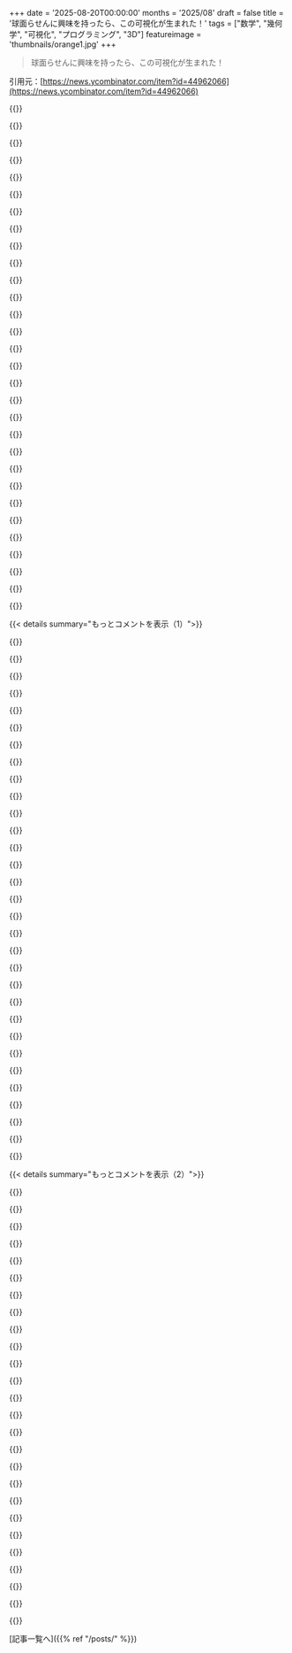 +++
date = '2025-08-20T00:00:00'
months = '2025/08'
draft = false
title = '球面らせんに興味を持ったら、この可視化が生まれた！'
tags = ["数学", "幾何学", "可視化", "プログラミング", "3D"]
featureimage = 'thumbnails/orange1.jpg'
+++

> 球面らせんに興味を持ったら、この可視化が生まれた！

引用元：[https://news.ycombinator.com/item?id=44962066](https://news.ycombinator.com/item?id=44962066)




{{<matomeQuote body="球面らせんに沿って物を配置する方法を学んで、パラメトリック方程式を再学習したんだ。その学びを可視化するためにこれを作ったよ。見て感想を教えてね！<br>https://visualrambling.space/moving-objects-in-3d/" userName="damarberlari" createdAt="2025/08/20 14:02:47" color="#38d3d3">}}




{{<matomeQuote body="航海では常に一定の方位を保つのが楽だから、ロクソドローム曲線（航程線）が昔は超重要だったんだ。メルカトル図法も方位計算を簡単にしたよね。<br>https://en.m.wikipedia.org/wiki/Rhumb_line<br>https://en.m.wikipedia.org/wiki/Mercator_projection<br>この形状は数学的に奥深くて、横から見ると対数螺旋や波束にも見えるし、Erdosも研究してたんだって！今日はHNも球面幾何学デーみたいだね。<br>https://news.ycombinator.com/item?id=44956297<br>https://news.ycombinator.com/item?id=44939456<br>https://news.ycombinator.com/item?id=44938622<br>https://pubs.aip.org/aapt/ajp/article-abstract/68/10/888/105..." userName="srean" createdAt="2025/08/20 14:20:17" color="#ff33a1">}}




{{<matomeQuote body="君の投稿に触発されて、僕の2022年のプロジェクトを投稿してみたよ！今日のトレンドにぴったりかな。<br>https://observablehq.com/@jrus/spheredisksample<br>https://news.ycombinator.com/item?id=44963521<br>これも面白いかもね！<br>https://observablehq.com/@jrus/sphere-resample" userName="jacobolus" createdAt="2025/08/20 16:49:18" color="#45d325">}}




{{<matomeQuote body="10代の頃、正距円筒図法みたいなのを描こうとしてたんだよね。正方形の窓の反射を球に描いたり、球をチェック柄で覆ったりしてた。これが見れて最高だよ、ありがとう！" userName="egwor" createdAt="2025/08/20 21:07:33" color="">}}




{{<matomeQuote body="正距円筒図法っていうのは、緯度と経度を長方形にプロットするってことだよ。君が言ってるのは、僕が球に投影した斜めグリッドのことかな？それには名前がないと思うな。" userName="jacobolus" createdAt="2025/08/21 02:55:20" color="">}}




{{<matomeQuote body="会えて嬉しいよ。幾何学、多変数解析、回転についての君のコメントを楽しみにしてるね。追記：グラフィックも素晴らしいよ。他の作品もHNに投稿すべきだね。" userName="srean" createdAt="2025/08/20 16:57:28" color="#785bff">}}




{{<matomeQuote body="OPのらせん曲線はロクソドロームじゃないよ。表面で等間隔に線があるけど、ロクソドロームは定義上、子午線と常に同じ角度で交わるから、極に近づくほど密になるんだ。数式で見ても、d(λ)/d(φ)が定数になるから、φに依存するロクソドロームの条件を満たさないんだよ。 varying intersection anglesについてはこれを見て！<br>https://beta.dwitter.net/d/34223" userName="mxfh" createdAt="2025/08/20 23:25:01" color="#ff33a1">}}




{{<matomeQuote body="まさにその通り。これはよく知られた球面螺旋やSeiffert螺旋の一つだよ。" userName="srean" createdAt="2025/08/21 07:45:55" color="">}}




{{<matomeQuote body="ロクソドロームなどの議論が盛り上がった、この投稿も忘れないでね！<br>https://news.ycombinator.com/item?id=44962767" userName="taco_emoji" createdAt="2025/08/20 20:48:20" color="#ff5733">}}




{{<matomeQuote body="これは見逃してた！ありがとう。本当に今日は球面幾何学の日だね。" userName="srean" createdAt="2025/08/20 21:02:43" color="">}}




{{<matomeQuote body="Erdosの言葉を借りるなら、球面上を一定速度で動き、固定された直径に対して一定の角速度を保つと、パスはヤコビ楕円関数で記述されるってことらしいよ。なんか難しそうだね！" userName="cwmoore" createdAt="2025/08/21 00:37:57" color="">}}




{{<matomeQuote body="マジかよErdos。どんだけ多作だったんだ。死んでからも4年間も論文出してたって！？すげぇ！" userName="patcon" createdAt="2025/08/21 05:06:28" color="">}}




{{<matomeQuote body="可視化は最高！だけど、どうやって一定速度で動かしてるのかが知りたかったな。始めと終わりでめっちゃ遅くなるじゃん？これ、一定速度にしたり、Easing関数を適用したりできないのかな？多分、数式を微分して、ピタゴラスの定理で再パラメータ化する感じなのかなぁ？数学苦手だから自信ないけど。" userName="sfink" createdAt="2025/08/20 15:17:26" color="#785bff">}}




{{<matomeQuote body="一定速度で動かすには「Euclidean parameterization」ってのが必要だよ。これは通常、閉じた形で解けないから、数値的に計算するしかないんだ。実際には、一度計算して結果を保存しちゃって、等間隔の点を持つPolylineとして曲線近似するのが一般的な方法だよ。" userName="Sharlin" createdAt="2025/08/20 15:59:15" color="#45d325">}}




{{<matomeQuote body="パスに沿ってdsを変えるこのパターンは、Control Theoryでよく使われるんだよ。Motorの既知のAcceleration Profileに基づいてds/dtの比率を変えて、Jerkを最小限に抑え、目的地に最速で到達させたりするんだ。これは一般的に「Motion Profiling」って呼ばれてるよ。詳細はここ見てね：https://www.motioncontroltips.com/what-is-a-motion-profile/" userName="Kennnan" createdAt="2025/08/20 16:53:08" color="#45d325">}}




{{<matomeQuote body="君が求めてるのは「Arc Length Parameterization」ってやつだよ。基本的には、曲線をそのArc Length Functionの逆関数と合成する必要があるんだ。いくつかの特殊な曲線を除けば、閉形式の解は存在しないよ。" userName="meindnoch" createdAt="2025/08/20 18:20:11" color="#ff5733">}}




{{<matomeQuote body="tを遅くするって直感は正しいよ。なんでかって言うと、Governing Functionsがtに対してAngular Velocityを維持してるけど、Radiusもtに対してScalingされてるからなんだ。Archimedean Spiralみたいなもんかな。だから、VelocityをParameterizeして一定にすれば、もっと良くなるよ。簡単なPath Following Approximationなら、Z軸に沿って繰り返しPathとTangent Targetsを与えて、VelocityにConstraintをかけるだけでもいいかもね。" userName="chaboud" createdAt="2025/08/20 16:05:49" color="#38d3d3">}}




{{<matomeQuote body="ありがとう！現状はtが一定速度で進むようにしてるから、Cubeは同じ時間で一周しちゃうんだ。だから、Loopの距離が短い始めと終わりで遅く見えるんだよね。正直に言うと、実装がシンプルだからそうしたんだ。でも、みんなが解決策をいくつか教えてくれたから、試してみるつもりだよ！" userName="damarberlari" createdAt="2025/08/21 02:44:41" color="#ff33a1">}}




{{<matomeQuote body="”それが実際にはChaosじゃない”って部分だけど、ChaosってDeterministicなMathematical Functionsから生まれるものなんだよ。もしかして筆者は「Random」とか「Non-deterministic」って言いたかったんじゃないかな？" userName="addaon" createdAt="2025/08/20 20:01:02" color="">}}




{{<matomeQuote body="おいおい、これはマジで過小評価されてる細かい指摘だぜ。HNの読者なら、この区別には興味を持つべきだよな。数学的にカオスってのは、初期条件に対する超敏感さのことで、決定論的なシステムとちゃんと一直線上にあるんだ。結果はランダムに見えるけど、数学的にも概念的にも本当のランダムネスとは別物なんだよ。" userName="skalidindi3" createdAt="2025/08/20 20:42:08" color="#38d3d3">}}




{{<matomeQuote body="‘実際の’とか‘真の’ランダムネスって、深掘りするとマジで沼なんだよな。<br>https://en.wikipedia.org/wiki/Randomness<br>「ランダム」を何で定義するかで全然変わってくる。数学的な意味で、真のランダムネスがあるって証明はまだないんだ。" userName="altruios" createdAt="2025/08/20 21:53:11" color="#38d3d3">}}




{{<matomeQuote body="ランダムネスを測るための洗練されたテストはたくさんあるんだ。プラトン的な意味で絶対的なランダムネスを証明するのは無理だけど、アプリケーションで必要とされるいろんな特性について、ソースを評価することは確実にできるよ。この例（球面らせん）では、フーリエ変換で調和成分が特定できるから、形式的な意味でのカオスでもランダムでもないんだ。" userName="TheOtherHobbes" createdAt="2025/08/20 22:16:06" color="#ff33a1">}}




{{<matomeQuote body="俺は「ランダム」って言葉を、初期条件が未知（または知り得ない）なカオス（初期条件に極端に敏感な状態）って意味で使ってるよ。" userName="lotyrin" createdAt="2025/08/20 22:07:05" color="">}}




{{<matomeQuote body="その使い方は理解できるし、君がその区別をわかってるのは伝わるよ。でも、形式的には違う概念だから、場合によっては混乱を招くかもしれないね。システムのカオス性と、俺たちが統治法則や初期条件が不明で、シミュレーションが困難なために確率論的なツール（つまりランダムネス）を使って不確実性を記述するのとは別の話なんだ。<br>これ、なんで重要かっていうと、「二重倒立振子がランダムに振る舞う」なんて言ったら、理論上サイコロを振らずにシミュレーションすらできないってことになっちゃうから。でも、誰かが「すごく良い」精度で初期位置と速度を教えてくれて、5秒後の状態を予測しろって言われても、かなり広がった確率密度関数を扱うことになるのは、誰もが認めるところだよね。" userName="dcanelhas" createdAt="2025/08/21 09:35:50" color="#45d325">}}




{{<matomeQuote body="カオスが決定論的な数学関数の創発的特性だっていうのは信じるよ。でも、口語的な定義（今辞書を見てるんだけど）は「完全な無秩序と混乱」とか「偶然が最高潮な状態」とか「複雑な自然系の挙動における固有の予測不可能性」って書いてある。あのパスは、その見た目の定義に合ってるよね。この記事は素人向けに書かれてるんだから、数学者じゃない人が期待するような話し方／書き方をするのは理にかなってると思うな。" userName="latexr" createdAt="2025/08/20 20:55:58" color="#45d325">}}




{{<matomeQuote body="あのパスが「実際にはカオスではない」って言うのは、一般の人の理解とはズレてるよね。その意見の食い違いも説明されてないし（技術的な定義を説明するか、しないか）。<br>俺は、「非決定論的」とか「ランダム」って言葉に置き換えた方が、一般の人にもっとわかりやすいし、上級者にとってもより正確になると思うんだけどな。" userName="addaon" createdAt="2025/08/20 22:24:09" color="#45d325">}}




{{<matomeQuote body="俺は「stochastic」って単語に脳内変換して読み進めたよ。それが記事のメインポイントじゃなかったからね。でも、君の言う通りだ。カオスシステムって、同じ初期条件を与えれば毎回同じ結果が出るんだけど、初期条件をほんの少しだけ変えると、次にどこに行くかなんて保証できなくなっちゃうんだ（以前のシミュレーションから状態を選んだ場合は別だけど、それはズルだよね；）。" userName="dcanelhas" createdAt="2025/08/21 08:55:04" color="#785bff">}}




{{<matomeQuote body="ありがとう。これは主題へのかなり基本的な入門書だけど、数学を学ぶ子供たちには良いね。円の式（x = r cos (t) と y = r sin (t)）みたいな数学の概念にちょっと言及すると、もっと良くなるかも。極座標や線形代数の基礎（ベクトル、変換、3D空間での変換）なんかも、さらに深掘りできるトピックだね。もし筆者がそういうトピックに詳しくないなら、3blue1brownのYouTube動画をおすすめするよ。プログラマー向けというよりは、こっちの方がいいかもね（コードや使ってるライブラリとか、実際に3Dオブジェクトを操作する方法（頂点、伸縮、モーフィングなど）については何も含まれてないから）。" userName="RugnirViking" createdAt="2025/08/20 14:19:08" color="#38d3d3">}}




{{<matomeQuote body="ありがとう。俺にとっての役立つフィードバックは、ナビゲーションが期待を裏切ったことだね。モバイルで見てたんだけどさ。何をすればいいかわからなくて、スクロールしようとしたら、画面をタッチしただけで次のパネルに飛んじゃったから、「ああ、なるほどね」って感じだった。たまたま右側をタッチしたから進んだんだと思って、後でうっかり余計にクリックしちゃった時、戻るために左側をクリックしようとしたんだ（右から左へ読む人とか、上から下へ読む人だと、直感が違うかもしれないけどね）。残念ながら、それもまた次の画面に飛んじゃって、2画面連続で飛ばしちゃったよ。致命的じゃなかったけど、がっかりしたし、ちょっと悲しかったな。もうちょっと微妙なガイドがあれば、曖昧さがなくなって、もっと集中して記事を楽しめたと思うよ。" userName="erikerikson" createdAt="2025/08/20 15:42:53" color="">}}




{{<matomeQuote body="最初のスライドに説明はあるけど、SNSの「カードスタック」みたいにスワイプ操作も追加すると良いかもね（個人的にはタップ派だけど）！" userName="ghostly_s" createdAt="2025/08/20 15:57:46" color="">}}




{{< details summary="もっとコメントを表示（1）">}}

{{<matomeQuote body="球面らせんのZ軸の動きって、いろんな関数が選べるよね。今の式は見た目はいいけど、螺旋の間隔とか、分割される面積の均一性ってどうなの？この関数は、何か根拠があって選ばれたの、それとも単に見た目が気に入ったから？" userName="pimlottc" createdAt="2025/08/20 14:47:25" color="#45d325">}}




{{<matomeQuote body="この関数は、プログラミングしやすくて見た目も良かったから使われたんじゃないかな。本当は船みたいに3D空間で等速にするのが「正しい」んだろうけど、それはかなり大変だよ。<br>const degrees = Math.PI / 180;<br>const bearing = 5 * degrees; // or it might be 85 degrees? Not sure off the top of my head<br>const k = Math.tan(bearing);<br>const v = 0.001 // some velocity, adjust as needed<br>const phi = (t) =＞ v*t/Math.sqrt(1 + k*k) // the sqrt is not strictly needed<br>const theta = (t) =＞ k*Math.ln(Math.tan(phi(t)/2)) // this is the annoying one haha<br><br>with outputs,<br>const x = (t) =＞ Math.sin(phi(t)) * Math.cos(theta(t))<br>const y = (t) =＞ Math.sin(phi(t)) * Math.sin(theta(t))<br>const z = (t) =＞ Math.cos(phi(t))<br><br>って感じになるけど、ln(tan(phi/2))を使うのは多分やってないと思うな。でも、それはここにあるk d{phi} = sin{phi} d{theta}の式を積分すると出てくるものなんだ。" userName="crdrost" createdAt="2025/08/20 15:34:03" color="#38d3d3">}}




{{<matomeQuote body="zを線形にしても球体にはならないんだよね。球体にするには、他の軸と円になるように調整しないと。この図では`sin(0.02 * πt)` と `cos(0.02 * πt)` の部分がそれをやってるよ。Desmosでインタラクティブなのがあって、自分でz関数を変えて試せるから見てみて！<br>https://www.desmos.com/3d/t66etxi1y8" userName="damarberlari" createdAt="2025/08/21 03:21:51" color="#ff5733">}}




{{<matomeQuote body="パスの速度を一定にする方法もいいかもね。導関数を使って定数に設定したり、t’ = f(t)で再パラメータ化したりしてzを求めればできそう。z = c * tを選ぶのは、パスのパラメータ化と、球面上に描かれるパスの両方に影響するんだよね。" userName="patrickthebold" createdAt="2025/08/20 18:20:53" color="">}}




{{<matomeQuote body="これ最高だね！学生に座標系や幾何学を見せるのにぴったりの教材だよ。探求して、こんな素晴らしいものを見せてくれてありがとう！パラメトリック方程式での幾何学的図形については、Joseph Chomaの「Morphing」って本が超おすすめだよ。<br>https://www.quercusbooks.co.uk/titles/joseph-choma/morphing/..." userName="Duanemclemore" createdAt="2025/08/20 14:25:27" color="#ff5733">}}




{{<matomeQuote body="3D Desmosで方程式をいじれるよ！<br>https://www.desmos.com/3d/t66etxi1y8<br>面白いことに、このらせんのパラメトリック方程式って、球面座標だと線形なんだよね。<br>https://en.wikipedia.org/wiki/List_of_common_coordinate_tran..." userName="mayoff" createdAt="2025/08/20 18:53:02" color="#45d325">}}




{{<matomeQuote body="いいね、ありがとう！" userName="damarberlari" createdAt="2025/08/21 03:50:09" color="">}}




{{<matomeQuote body="アニメーションがすごくスムーズだね！最近、複雑な形を生成しようとしてて「球面上にN個の点を分散させる」って難しい問題にぶつかったんだ。その時、Fibonacci-sphereっていう球体の周りにらせんを作るシンプルなアルゴリズムを見つけたんだよ。点群の分散に使えるらしい。この論文[1]で詳しく説明されてるよ！<br>[1] - https://arxiv.org/pdf/0912.4540" userName="reeece" createdAt="2025/08/20 17:00:58" color="#ff33a1">}}




{{<matomeQuote body="なぜか分からないけど、LinuxとBraveでめちゃくちゃパフォーマンスが悪いんだよね。アクセスするとすぐにCPUが跳ね上がるんだ。32 GiB RAM、Intel i9 w/ 24 coresっていうハイスペックなマシンを使ってるのに。" userName="mustaphah" createdAt="2025/08/20 16:22:16" color="#45d325">}}




{{<matomeQuote body="UbuntuでFirefoxとChromeでも同じような問題に遭遇したよ。Firefoxのパフォーマンスレポートをサッと見たら、ほとんどの時間がフレーム処理みたいな機能に費やされてるみたいだね。時間計算の兆候もある。たぶん、フィンガープリンティングを防ぐための時間解像度の制限で、次のフレーム計算が意図したタイムアウトを待たずにすぐに始まっちゃってるんじゃないかなって推測してるよ。" userName="Anon_troll" createdAt="2025/08/21 12:54:54" color="#ff5c5c">}}




{{<matomeQuote body="正直、Firefoxでは問題なく動くみたい。僕にとってはBraveの問題だね。" userName="mustaphah" createdAt="2025/08/21 12:59:50" color="">}}




{{<matomeQuote body="「なぜか分からない」って言うけど、原因を探そうよ！LinuxとBraveについては調べるつもりだよ。でも「32 GiB RAM、Intel i9 w/ 24 cores」って部分は関係ないと思うな。" userName="jeffbee" createdAt="2025/08/20 16:52:53" color="#38d3d3">}}




{{<matomeQuote body="君は僕の32 GiBに嫉妬してるだけだろ。" userName="mustaphah" createdAt="2025/08/20 16:59:35" color="">}}




{{<matomeQuote body="Mac miniの声で泣いてるよ。" userName="jeffbee" createdAt="2025/08/20 17:14:48" color="">}}




{{<matomeQuote body="なんでそれが関係ないの？" userName="fragmede" createdAt="2025/08/20 17:51:52" color="">}}




{{<matomeQuote body="だって、ちゃんと動くブラウザとソフトウェアの組み合わせなら、今世紀に作られたどのPCでも動くからだよ。僕のひどいAtom Chromebookでも問題なく動いてるしね。" userName="jeffbee" createdAt="2025/08/20 17:56:41" color="#ff5733">}}




{{<matomeQuote body="めっちゃクールで綺麗だけど、ちょっと物足りないな。3Dプロットの基本から最後のすごいパターンへの飛躍が大きすぎると思う。ある程度知ってる人は理解できるけど、背景知識がない人には難しすぎるんじゃないかな。" userName="dgrin91" createdAt="2025/08/20 15:04:52" color="#45d325">}}




{{<matomeQuote body="最後の複雑なプロットは、意図的にああいう形にしたんじゃなくて、前のパラメータ方程式でサインやコサインのパラメータを変えたらああいうのができちゃうよっていう例だと思うな。球体にぴったり合わせようとしなかった結果って感じ。" userName="zamadatix" createdAt="2025/08/20 16:55:25" color="">}}




{{<matomeQuote body="すごくいい感じ！でも、キューブのドレイン/フィル効果をどうやって作ったのか気になるな。" userName="danans" createdAt="2025/08/20 14:46:25" color="">}}




{{<matomeQuote body="これいいね、友達にもシェアするよ。でもTwitterアカウントはもうないし、再登録もしないな。ウェブサイトにRSSかJSONフィードを追加するとか、Mastodonアカウントを作るとか考えてくれない？MastodonはデフォルトでRSSフィードがあるよ。" userName="latexr" createdAt="2025/08/20 15:09:44" color="#ff5733">}}




{{<matomeQuote body="「RSSとかJSONフィードを俺のために作ってくれ」なんて要求は、まるでRichard Stallmanが後で印刷するために自分にウェブページをメールしてるみたいだ。著者がTwitterだろうと何だろうと好きな媒体を使わせろよ。" userName="netdur" createdAt="2025/08/20 18:57:30" color="">}}




{{<matomeQuote body="それはかなり悪意ある解釈だね。低労力で汎用的、無制限で簡単に自動化できる代替手段を追加するっていう丁寧な提案が、著者が今使ってるものに何か影響するわけないだろ。著者はフォローしてほしいって言ってるんだから、人々がどうしたいか知らせるのは良いことだよ。" userName="latexr" createdAt="2025/08/20 23:27:56" color="">}}




{{<matomeQuote body="でも「俺のため」じゃないし、OPからの定期的な更新が欲しいみんなのためだよ。Twitterは、たとえアカウントがあっても、情報を受け取るには最悪の方法だよ。" userName="pavel_lishin" createdAt="2025/08/20 20:08:07" color="">}}




{{<matomeQuote body="めっちゃクールだけど、ちょっと目が混乱するな。ポイントがパスに沿って動く様子を、本来なら向きが変わるべきなのに固定されたキューブで可視化してるからだよ。キューブの中心が動いてるけど、キューブ自体の向きは固定されてるんだね。<br>君のミッションだよ ;-) <br>https://en.wikipedia.org/wiki/Frenet–Serret_formulas" userName="exasperaited" createdAt="2025/08/20 14:53:56" color="#45d325">}}




{{<matomeQuote body="みんながシンプルな数学でオタクになるのが大好き！特に三角関数のアニメーションパワーとか、現代のインタラクティブなものの基礎にある数学を発見するのとか最高だね。何ができるかを知るのと、そのツールのパワーを理解するのとは違うんだ。<br>俺も前に「blob」の作成について似たような記事を書いたよ: <br>https://www.hailpixel.com/articles/generative-art-simple-mat..." userName="hailpixel" createdAt="2025/08/20 15:00:28" color="#ff33a1">}}




{{<matomeQuote body="こんにちは、うわー、素敵な記事だね！シンプルでわかりやすいよ。シェアしてくれてありがとう！間違いなくインスピレーションになったし、次のプロジェクトで使うかも :D" userName="damarberlari" createdAt="2025/08/21 03:29:52" color="">}}




{{<matomeQuote body="内容はいいんだけど、変なディザー効果がマジで頭痛の種だよ！作ったのはすごいし（アイデアが形になるのはいつでも最高だよね！）、これからもクールなものを作り続けてくれることを期待してる。でも、お願いだから使ってるエフェクトはオフにしてほしいな。" userName="coreyp_1" createdAt="2025/08/20 19:47:17" color="">}}




{{<matomeQuote body="ディザリングは素敵だし、OPは絶対触るべきじゃないね。でも、切り替えオプションは用意してくれるかもね、って感じ。" userName="grimgrin" createdAt="2025/08/20 20:54:00" color="">}}




{{<matomeQuote body="個人的には、f(シータ, r) = r (cos(シータ), sin(シータ)) って考えるのがシンプルだよ。シータを方位、rを大円に沿った距離と解釈するんだ。すると g(t) = polar_to_R3(f(t k, t l)) になる。kとlの相対サイズを変えるとヘリックスの巻き具合が変わるんだよね。" userName="fluoridation" createdAt="2025/08/20 14:40:21" color="#ff5733">}}




{{<matomeQuote body="これ、すごく見やすいね。どうやって作ったのか教えてくれない？Rotation Matricesで似たようなものを作ってみたいんだ。" userName="mostlyk" createdAt="2025/08/20 14:36:22" color="#ff5c5c">}}

{{</details>}}




{{< details summary="もっとコメントを表示（2）">}}

{{<matomeQuote body="3blue1brownがアニメーションライブラリを持ってるかもね、彼が動画で使ってるのと同じやつ。それが役立つかもしれないよ。" userName="qwertytyyuu" createdAt="2025/08/20 14:44:13" color="">}}




{{<matomeQuote body="彼がManimっていう可視化ライブラリを作ったんだけど、それがすごくいいよ。" userName="megaloblasto" createdAt="2025/08/20 14:59:11" color="#38d3d3">}}




{{<matomeQuote body="アニメーションの作り方について、もっと詳しく知りたかったな。すごい良いね。カメラの視点が変わるところが特に好きだよ。" userName="jhaile" createdAt="2025/08/20 16:24:11" color="">}}




{{<matomeQuote body="AnimeJSと、たぶんThree.jsを使ってるんじゃないかな。" userName="mikestaas" createdAt="2025/08/21 01:49:31" color="#ff5733">}}




{{<matomeQuote body="”これらの関数で球面らせんが作られるんだ…それだけ！”って説明は、なんか逆の推論に感じるな。関数→球面らせんじゃなくて、球面らせん→関数が知りたいんだよ。1. 他の形を作りたい時、どうすればいいか分からないし。2. 球面らせんについて何も学んでないって感じ。" userName="tantalor" createdAt="2025/08/20 15:59:11" color="#785bff">}}




{{<matomeQuote body="これ、クールそうなんだけど、背景アニメーションとリソースを食いすぎるせいで、読むのに苦労してるよ。テキスト版はどこかにないかな？" userName="phyzome" createdAt="2025/08/21 01:22:11" color="">}}




{{<matomeQuote body="最初開いたら、ただの意味不明なページだったんだ。なんでHNで1位？って思ったよ。昔の”Netscape Navigatorで見るのがベスト”ってやつみたいに、これは”Google Chromeで見るのがベスト”ってことだね。Firefoxじゃ動かないんだから、ちゃんと確認するか教えてほしいな。" userName="mystraline" createdAt="2025/08/20 15:18:27" color="#ff33a1">}}




{{<matomeQuote body="Firefox（dev edition, v142.0b9）を使ってるけど、ちゃんと動くよ。" userName="rocmcd" createdAt="2025/08/20 15:23:57" color="">}}




{{<matomeQuote body="dev edition v143.0b2を使ってるけど、みんなが見てるのとは違うみたい。軸のタグが簡単な計算で動いてるだけに見えるんだ。明らかに何か動いてないし、見逃してるみたい。Firefoxの回帰かな？" userName="sli" createdAt="2025/08/21 05:03:10" color="#ff33a1">}}




{{<matomeQuote body="Firefox 142 on Linuxで問題なく動いたよ。コンソールに何かエラーはあった？" userName="madhato" createdAt="2025/08/20 16:43:45" color="#785bff">}}




{{<matomeQuote body="モバイルSafariでちゃんと動くよ。" userName="sssilver" createdAt="2025/08/20 15:32:23" color="">}}




{{<matomeQuote body="Arch Linux上のFirefox 142.0で完璧に動いたよ。" userName="alias_neo" createdAt="2025/08/20 18:21:27" color="">}}




{{<matomeQuote body="Librewolf 142だと完全に動かないね（テキストと、真っ黒な画面でタグがいくつか動くだけ）。でもFirefox Nightlyだと動くよ。" userName="hotsalad" createdAt="2025/08/20 17:40:14" color="#38d3d3">}}




{{<matomeQuote body="Firefox/Win11でちゃんと動いたよ。" userName="toss1" createdAt="2025/08/20 15:27:13" color="">}}




{{<matomeQuote body="デスクトップSafariでちゃんと動いたよ。" userName="wpm" createdAt="2025/08/20 15:35:26" color="">}}




{{<matomeQuote body="Firefoxで動くよ。" userName="Doc-Bok" createdAt="2025/08/20 15:24:36" color="">}}




{{<matomeQuote body="Firefox macOSで動いたよ。" userName="wigster" createdAt="2025/08/20 15:43:40" color="">}}




{{<matomeQuote body="最近p5jsに興味があるんだ。これ系のものを探索するのに楽しくて簡単な方法だよ。もし自分で試してみたいって思ってるなら、ここを試してみて！ https://p5js.org/tutorials/setting-up-your-environment/" userName="pavel_lishin" createdAt="2025/08/20 18:58:15" color="#38d3d3">}}




{{<matomeQuote body="これ、めちゃくちゃすごかった！ニューラルネットワークの記事もチェックしたよ。そっちの次のパートも楽しみにしてるね。これからも良い仕事続けて！" userName="ShahoG" createdAt="2025/08/20 16:00:53" color="">}}




{{<matomeQuote body="いいね！俺も記事を読んでて興味が湧いたから、テキストに書かれてたことを試せる簡単なパラメトリックビジュアライザーを作ってみたよ（Claudeありがとう！）：https://codepen.io/CaptainKeyframe/pen/zxvWVNo" userName="Keyframe" createdAt="2025/08/21 02:16:01" color="#785bff">}}




{{<matomeQuote body="もうAcko.netがコメントに挙がってないのが意外だなー。彼はブログ記事で似たようなツールを使って複素数や最終的にはフラクタルを解説してるよ。たぶん君の好みだと思う！https://acko.net/blog/how-to-fold-a-julia-fractal/" userName="shawa_a_a" createdAt="2025/08/20 22:45:34" color="#38d3d3">}}




{{<matomeQuote body="これが好きなら、たぶんShadertoyとThe Book of Shadersも楽しめると思うよ！ https://www.shadertoy.com/ と https://thebookofshaders.com/" userName="ForHackernews" createdAt="2025/08/21 10:55:22" color="#ff5733">}}




{{<matomeQuote body="これを見ると、MRIで信号を得るためにスピンがどう操作されるかを思い出すよ。スピンの先端を追うと、似たような経路を描くんだ。 https://m.youtube.com/watch?v=vapJRr6gAds&t=2786s" userName="gabeyaw" createdAt="2025/08/20 17:46:42" color="">}}




{{<matomeQuote body="https://www.johndcook.com/blog/2023/08/12/fibonacci-lattice/もし、均等な間隔のサンプルで球を覆う螺旋が欲しいなら、このアプローチを検討してみて。" userName="dcanelhas" createdAt="2025/08/20 17:36:12" color="#45d325">}}




{{<matomeQuote body="それから、Matt ParkerのStand-up Maths動画「ゴルフボール：ホールインワンは何回？」も見てみてね。 https://www.youtube.com/watch?v=dNTnk1VFoJY" userName="gowld" createdAt="2025/08/20 18:29:59" color="">}}

{{</details>}}



[記事一覧へ]({{% ref "/posts/" %}})
